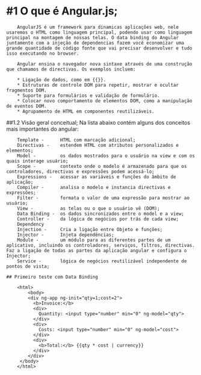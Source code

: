 #1 O que é Angular.js;
============================================================================================================================
		AngularJS é um framework para dinamicas aplicações web, nele usaremos o HTML como linguagem principal, podendo usar como linguagem principal na montagem de nossas telas. O data binding do Angular juntamente com a injeção de dependencias fazem você economizar uma grande quantidade de código fonte que vai precisar desenvolver e tudo isso executando no browser. 

		Angular ensina o navegador nova sintaxe através de uma construção que chamamos de directivas. Os exemplos incluem:

		* Ligação de dados, como em {{}}.
		* Estruturas de controle DOM para repetir, mostrar e ocultar fragmentos DOM.
		* Suporte para formulários e validação de formulário.
		* Colocar novo comportamento de elementos DOM, como a manipulação de eventos DOM.
		* Agrupamento de HTML em componentes reutilizáveis.

##1.2 Visão geral conceitual;
		Na lista abaixo contém alguns dos conceitos mais importantes do angular:

		Template - 		HTML com marcação adicional;
		Directivas - 	estendem HTML com atributos personalizados e elementos;
		Model -  		os dados mostrados para o usuário na view e com os quais interage usuário;
		Scope -	 		contexto onde o modelo é armazenado para que os controladores, directivas e expressões podem acessá-lo;
		Expressions -	acessar as variáveis e funções do âmbito de aplicação;
		Compiler - 		analisa o modelo e instancia directivas e expressões;
		Filter -		formata o valor de uma expressão para mostrar ao usuário;
		View -			as telas ou o que o usuário vê (DOM);
		Data Binding -	os dados sincronizados entre o model e a view;
		Controller - 	da lógica de negócios por trás de cada view;
		Dependency 		
		Injection -		Cria a ligação entre Objeto e funções;	
		Injector -		Injeta dependências;
		Module -		um módulo para as diferentes partes de um aplicativo, incluindo os controladores, serviços, filtros, directivas. Faz a ligação de todas as partes da aplicação angular e configura o Injector;
		Service -		lógica de negócios reutilizável independente de pontos de vista;

	## Primeiro teste com Data Binding

		<html>
		    <body>
			<div ng-app ng-init="qty=1;cost=2">
			  <b>Invoice:</b>
			  <div>
			    Quantity: <input type="number" min="0" ng-model="qty">
			  </div>
			  <div>
			    Costs: <input type="number" min="0" ng-model="cost">
			  </div>
			  <div>
			    <b>Total:</b> {{qty * cost | currency}}
			  </div>
			</div>
		 </body>
		</html>
